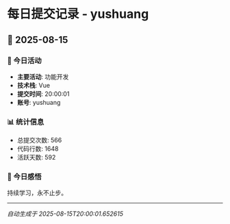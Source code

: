 # 每日提交记录 - yushuang

## 📅 2025-08-15

### 🎯 今日活动
- **主要活动**: 功能开发
- **技术栈**: Vue
- **提交时间**: 20:00:01
- **账号**: yushuang

### 📊 统计信息
- 总提交次数: 566
- 代码行数: 1648
- 活跃天数: 592

### 💭 今日感悟
持续学习，永不止步。

---
*自动生成于 2025-08-15T20:00:01.652615*
